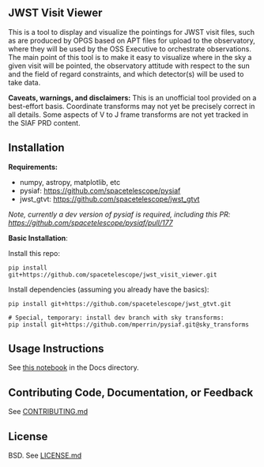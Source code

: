 JWST Visit Viewer
--------------------------------------------------------------


This is a tool to display and visualize the pointings for JWST visit files,
such as are produced by OPGS based on APT files for upload to the observatory,
where they will be used by the OSS Executive to orchestrate observations.  The
main point of this tool is to make it easy to visualize where in the sky a
given visit will be pointed, the observatory attitude with respect to the sun
and the field of regard constraints, and which detector(s) will be used to take
data.

**Caveats, warnings, and disclaimers:** This is an unofficial tool provided on a best-effort basis.
Coordinate transforms may not yet be precisely correct in all details. Some aspects of V to J frame
transforms are not yet tracked in the SIAF PRD content.


Installation
------------


**Requirements:**
- numpy, astropy, matplotlib, etc
- pysiaf: https://github.com/spacetelescope/pysiaf
- jwst_gtvt: https://github.com/spacetelescope/jwst_gtvt

_Note, currently a dev version of pysiaf is required, including this PR: https://github.com/spacetelescope/pysiaf/pull/177_


**Basic Installation**:

Install this repo:

    pip install git+https://github.com/spacetelescope/jwst_visit_viewer.git

Install dependencies (assuming you already have the basics):

    pip install git+https://github.com/spacetelescope/jwst_gtvt.git

    # Special, temporary: install dev branch with sky transforms:
    pip install git+https://github.com/mperrin/pysiaf.git@sky_transforms


Usage Instructions
-------------------------------------------------

See [this notebook](https://github.com/spacetelescope/jwst_visit_viewer/blob/master/docs/Visit%20Viewer%20Docs%20and%20Usage.ipynb) in the Docs directory.


Contributing Code, Documentation, or Feedback
---------------------------------------------

See [CONTRIBUTING.md](CONTRIBUTING.md)

License
-------

BSD. See [LICENSE.md](LICENSE.md)
